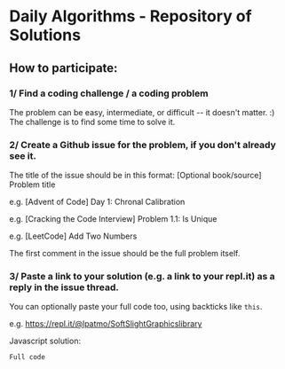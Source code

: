 # Daily Algorithms - Repository of Solutions
## How to participate: 

###  1/ Find a coding challenge / a coding problem 
The problem can be easy, intermediate, or difficult -- it doesn't matter. :) The challenge is to find some time to solve it.  

### 2/ Create a Github issue for the problem, if you don't already see it. 

The title of the issue should be in this format:
[Optional book/source] Problem title

e.g. [Advent of Code] Day 1: Chronal Calibration

e.g. [Cracking the Code Interview] Problem 1.1: Is Unique

e.g. [LeetCode] Add Two Numbers

The first comment in the issue should be the full problem itself.

### 3/ Paste a link to your solution (e.g. a link to your repl.it) as a reply in the issue thread.
You can optionally paste your full code too, using backticks like ```this```. 

e.g. https://repl.it/@lpatmo/SoftSlightGraphicslibrary

Javascript solution:

```Full code```
